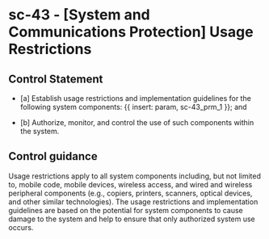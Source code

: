 # sc-43 - \[System and Communications Protection\] Usage Restrictions

## Control Statement

- \[a\] Establish usage restrictions and implementation guidelines for the following system components: {{ insert: param, sc-43_prm_1 }}; and

- \[b\] Authorize, monitor, and control the use of such components within the system.

## Control guidance

Usage restrictions apply to all system components including, but not limited to, mobile code, mobile devices, wireless access, and wired and wireless peripheral components (e.g., copiers, printers, scanners, optical devices, and other similar technologies). The usage restrictions and implementation guidelines are based on the potential for system components to cause damage to the system and help to ensure that only authorized system use occurs.
